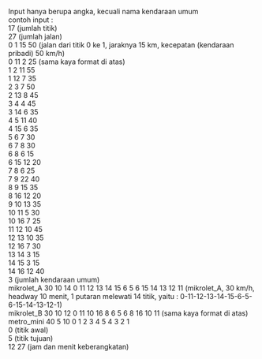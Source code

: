 Input hanya berupa angka, kecuali nama kendaraan umum<br>
contoh input :<br>
17 (jumlah titik)<br>
27 (jumlah jalan)<br>
0 1 15 50 (jalan dari titik 0 ke 1, jaraknya 15 km, kecepatan (kendaraan pribadi) 50 km/h)<br>
0 11 2 25 (sama kaya format di atas)<br>
1 2 11 55<br>
1 12 7 35<br>
2 3 7 50<br>
2 13 8 45<br>
3 4 4 45<br>
3 14 6 35<br>
4 5 11 40<br>
4 15 6 35<br>
5 6 7 30<br>
6 7 8 30<br>
6 8 6 15<br>
6 15 12 20<br>
7 8 6 25<br>
7 9 22 40<br>
8 9 15 35<br>
8 16 12 20<br>
9 10 13 35<br>
10 11 5 30<br>
10 16 7 25<br>
11 12 10 45<br>
12 13 10 35<br>
12 16 7 30<br>
13 14 3 15<br>
14 15 3 15<br>
14 16 12 40<br>
3 (jumlah kendaraan umum)<br>
mikrolet_A 30 10 14 0 11 12 13 14 15 6 5 6 15 14 13 12 11 (mikrolet_A, 30 km/h, headway 10 menit, 1 putaran melewati 14 titik, yaitu : 0-11-12-13-14-15-6-5-6-15-14-13-12-1)<br>
mikrolet_B 30 10 12 0 11 10 16 8 6 5 6 8 16 10 11 (sama kaya format di atas)<br>
metro_mini 40 5 10 0 1 2 3 4 5 4 3 2 1<br>
0 (titik awal)<br>
5 (titik tujuan)<br>
12 27 (jam dan menit keberangkatan)<br>

